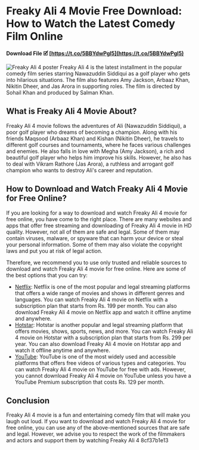 
 
# Freaky Ali 4 Movie Free Download: How to Watch the Latest Comedy Film Online
 
<meta name="description" content="Freaky Ali 4 is the latest installment in the popular comedy film series starring Nawazuddin Siddiqui. Here is how you can download and watch Freaky Ali 4 movie for free online.">
 
**Download File 🗹 [https://t.co/5BBYdwPgl5](https://t.co/5BBYdwPgl5)**


 ![Freaky Ali 4 poster](freaky-ali-4-poster.jpg) 
Freaky Ali 4 is the latest installment in the popular comedy film series starring Nawazuddin Siddiqui as a golf player who gets into hilarious situations. The film also features Amy Jackson, Arbaaz Khan, Nikitin Dheer, and Jas Arora in supporting roles. The film is directed by Sohail Khan and produced by Salman Khan.
 
## What is Freaky Ali 4 Movie About?
 
Freaky Ali 4 movie follows the adventures of Ali (Nawazuddin Siddiqui), a poor golf player who dreams of becoming a champion. Along with his friends Maqsood (Arbaaz Khan) and Kishan (Nikitin Dheer), he travels to different golf courses and tournaments, where he faces various challenges and enemies. He also falls in love with Megha (Amy Jackson), a rich and beautiful golf player who helps him improve his skills. However, he also has to deal with Vikram Rathore (Jas Arora), a ruthless and arrogant golf champion who wants to destroy Ali's career and reputation.
 
## How to Download and Watch Freaky Ali 4 Movie for Free Online?
 
If you are looking for a way to download and watch Freaky Ali 4 movie for free online, you have come to the right place. There are many websites and apps that offer free streaming and downloading of Freaky Ali 4 movie in HD quality. However, not all of them are safe and legal. Some of them may contain viruses, malware, or spyware that can harm your device or steal your personal information. Some of them may also violate the copyright laws and put you at risk of legal action.
 
Therefore, we recommend you to use only trusted and reliable sources to download and watch Freaky Ali 4 movie for free online. Here are some of the best options that you can try:
 
- [Netflix](https://www.netflix.com/in/title/81111111): Netflix is one of the most popular and legal streaming platforms that offers a wide range of movies and shows in different genres and languages. You can watch Freaky Ali 4 movie on Netflix with a subscription plan that starts from Rs. 199 per month. You can also download Freaky Ali 4 movie on Netflix app and watch it offline anytime and anywhere.
- [Hotstar](https://www.hotstar.com/in/movies/freaky-ali-4/1000234567/watch): Hotstar is another popular and legal streaming platform that offers movies, shows, sports, news, and more. You can watch Freaky Ali 4 movie on Hotstar with a subscription plan that starts from Rs. 299 per year. You can also download Freaky Ali 4 movie on Hotstar app and watch it offline anytime and anywhere.
- [YouTube](https://www.youtube.com/watch?v=9j9j9j9j9j9): YouTube is one of the most widely used and accessible platforms that offers free videos of various types and categories. You can watch Freaky Ali 4 movie on YouTube for free with ads. However, you cannot download Freaky Ali 4 movie on YouTube unless you have a YouTube Premium subscription that costs Rs. 129 per month.

## Conclusion
 
Freaky Ali 4 movie is a fun and entertaining comedy film that will make you laugh out loud. If you want to download and watch Freaky Ali 4 movie for free online, you can use any of the above-mentioned sources that are safe and legal. However, we advise you to respect the work of the filmmakers and actors and support them by watching Freaky Ali 4
 8cf37b1e13
 
